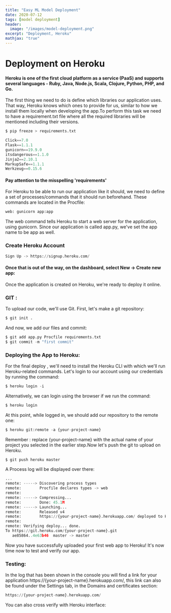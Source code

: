 ```yaml
---
title: "Easy ML Model Deployment"
date: 2020-07-12
tags: [model deployment]
header:
  image: "/images/model-deployment.png"
excerpt: "Deployment, Heroku"
mathjax: "true"
---
```

# Deployment on Heroku

#### Heroku is one of the first cloud platform as a service (PaaS) and supports several languages - Ruby, Java, Node.js, Scala, Clojure, Python, PHP, and Go.
The first thing we need to do is define which libraries our application uses. That way, Heroku knows which ones to provide for us, similar to how we install them locally when developing the app.To perform this task we need to have a requirement.txt file where all the required libraries will be mentioned including their versions.

```python
$ pip freeze > requirements.txt
```


```python
Click==7.0
Flask==1.1.1
gunicorn==19.9.0
itsdangerous==1.1.0
Jinja2==2.10.1
MarkupSafe==1.1.1
Werkzeug==0.15.6
```

#### Pay attention to the misspelling 'requirements'
For Heroku to be able to run our application like it should, we need to define a set of processes/commands that it should run beforehand. These commands are located in the Procfile:

```python
web: gunicorn app:app
```
The web command tells Heroku to start a web server for the application, using gunicorn. Since our application is called app.py, we've set the app name to be app as well.
### Create Heroku Account


```python
Sign Up -> https://signup.heroku.com/
```

#### Once that is out of the way, on the dashboard, select New -> Create new app:

Once the application is created on Heroku, we're ready to deploy it online.

### GIT : 

To upload our code, we'll use Git. First, let's make a git repository:


```python
$ git init .
```
And now, we add our files and commit:

```python
$ git add app.py Procfile requirements.txt
$ git commit -m "first commit"
```

### Deploying the App to Heroku:
For the final deploy , we'll need to install the Heroku CLI with which we'll run Heroku-related commands. Let's login to our account using our credentials by running the command:

```python
$ heroku login -i
```
Alternatively, we can login using the browser if we run the command:

```python
$ heroku login
```
At this point, while logged in, we should add our repository to the remote one:

```python
$ heroku git:remote -a {your-project-name}
```
Remember : replace {your-project-name} with the actual name of your project you selected in the earlier step.Now let's push the git to upload on Heroku. 

```python
$ git push heroku master
```
A Process log will be displayed over there:

```python
...
remote: -----> Discovering process types
remote:        Procfile declares types -> web
remote:
remote: -----> Compressing...
remote:        Done: 45.1M
remote: -----> Launching...
remote:        Released v4
remote:        https://{your-project-name}.herokuapp.com/ deployed to Heroku
remote:
remote: Verifying deploy... done.
To https://git.heroku.com/{your-project-name}.git
   ae85864..4e63b46  master -> master
```
Now you have successfully uploaded your first web app to Heroku! It's now time now to test and verify our app.
### Testing:
In the log that has been shown in the console you will find a link for your application https://{your-project-name}.herokuapp.com/, this link can also be found under the Settings tab, in the Domains and certificates section:

```python
https://{your-project-name}.herokuapp.com/
```
You can also cross verify with Heroku interface:

```python

```
